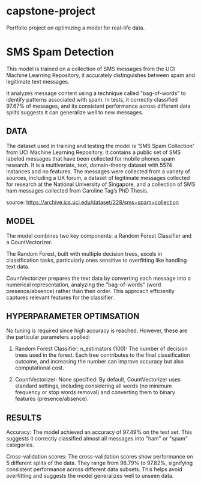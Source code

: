 # capstone-project
Portfolio project on optimizing a model for real-life data.

# SMS Spam Detection 
This model is trained on a collection of SMS messages from the UCI Machine Learning Repository, it accurately distinguishes between spam and legitimate text messages.

It analyzes message content using a technique called "bag-of-words" to identify patterns associated with spam. In tests, it correctly classified 97.67% of messages, and its consistent performance across different data splits suggests it can generalize well to new messages.

## DATA
The dataset used in training and testing the model is 'SMS Spam Collection' from UCI Machine Learning Repository. It contains a public set of SMS labeled messages that have been collected for mobile phones spam research. It is a multivariate, text, domain-theory dataset with 5574 instances and no features. The messages were collected from a variety of sources, including a UK forum, a dataset of legitimate messages collected for research at the National University of Singapore, and a collection of SMS ham messages collected from Caroline Tag’s PhD Thesis.

source: https://archive.ics.uci.edu/dataset/228/sms+spam+collection

## MODEL 
The model combines two key components: a Random Forest Classifier and a CountVectorizer. 

The Random Forest, built with multiple decision trees, excels in classification tasks, particularly ones sensitive to overfitting like handling text data. 

CountVectorizer prepares the text data by converting each message into a numerical representation, analyzing the "bag-of-words" (word presence/absence) rather than their order. This approach efficiently captures relevant features for the classifier.

## HYPERPARAMETER OPTIMSATION
No tuning is required since high accuracy is reached. However, these are the particular parameters applied:

1. Random Forest Classifier:
n_estimators (100): The number of decision trees used in the forest. Each tree contributes to the final classification outcome, and increasing the number can improve accuracy but also computational cost.

2. CountVectorizer:
None specified: By default, CountVectorizer uses standard settings, including considering all words (no minimum frequency or stop words removal) and converting them to binary features (presence/absence).

## RESULTS
Accuracy:
The model achieved an accuracy of 97.49% on the test set. This suggests it correctly classified almost all messages into "ham" or "spam" categories.

Cross-validation scores:
The cross-validation scores show performance on 5 different splits of the data.
They range from 96.79% to 97.82%, signifying consistent performance across different data subsets.
This helps avoid overfitting and suggests the model generalizes well to unseen data.

